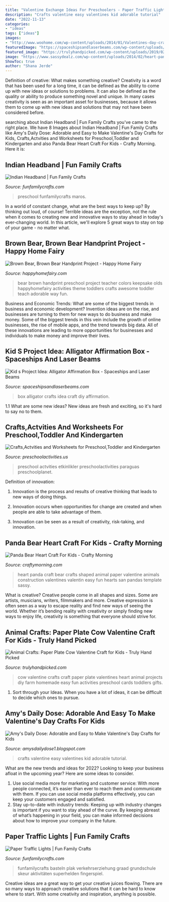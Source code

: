 ```yaml
---
title: "Valentine Exchange Ideas For Preschoolers - Paper Traffic Lights"
description: "Crafts valentine easy valentines kid adorable tutorial"
date: "2022-11-13"
categories:
- "ideas"
tags: ["ideas"]
images:
- "http://www.woohome.com/wp-content/uploads/2014/01/Valentines-day-crafts-for-kid-32.jpg"
featuredImage: "https://spaceshipsandlaserbeams.com/wp-content/uploads/2015/09/kids-alligator-affirmation-box-craft.jpg"
featured_image: "https://trulyhandpicked.com/wp-content/uploads/2019/02/paper-plate-cow-valentine-craft-for-kids-crafty-morning-1550725303g48kn.png"
image: "https://www.sassydealz.com/wp-content/uploads/2014/02/heart-panda-craft-for-kids-691x1024.jpg"
ShowToc: true
author: "Shana Jerde"
---
```



Definition of creative: What makes something creative?
Creativity is a word that has been used for a long time, it can be defined as the ability to come up with new ideas or solutions to problems. It can also be defined as the quality or ability to produce something novel and unique. In many cases creativity is seen as an important asset for businesses, because it allows them to come up with new ideas and solutions that may not have been considered before.

	

		
searching about Indian Headband | Fun Family Crafts you've came to the right place. We have 8 Images about Indian Headband | Fun Family Crafts like Amy&#039;s Daily Dose: Adorable and Easy to Make Valentine&#039;s Day Crafts for Kids, Crafts,Actvities and Worksheets for Preschool,Toddler and Kindergarten and also Panda Bear Heart Craft For Kids - Crafty Morning. Here it is:
		
    
## Indian Headband | Fun Family Crafts

<img loading=lazy src="https://funfamilycrafts.com/wp-content/uploads/2012/02/P1030602.jpg" onerror="this.onerror=null;this.src='https://tse3.mm.bing.net/th?id=OIP.WYinGuBKmOzwaBcSO-xqFgHaJ4&amp;pid=15.1';" alt="Indian Headband | Fun Family Crafts">

_Source: funfamilycrafts.com_

>preschool funfamilycrafts maros. 

	

In a world of constant change, what are the best ways to keep up? By thinking out loud, of course! Terrible ideas are the exception, not the rule when it comes to creating new and innovative ways to stay ahead in today's ever-changing world. In this article, we'll explore 5 great ways to stay on top of your game - no matter what.

    
## Brown Bear, Brown Bear Handprint Project - Happy Home Fairy

<img loading=lazy src="https://happyhomefairy.com/wp-content/uploads/2015/08/brown-bear-handprint-keepsake-book-this-is-awesome-what-a-fun-and-adorable-way-to-teach-colors.jpg" onerror="this.onerror=null;this.src='https://tse3.mm.bing.net/th?id=OIP.Uo9agcXQMSgKCcgjGAVDfwHaLH&amp;pid=15.1';" alt="Brown Bear, Brown Bear Handprint Project - Happy Home Fairy">

_Source: happyhomefairy.com_

>bear brown handprint preschool project teacher colors keepsake olds happyhomefairy activities theme toddlers crafts awesome toddler teach adorable way fun. 

	

Business and Economic Trends: What are some of the biggest trends in business and economic development?
Invention ideas are on the rise, and businesses are turning to them for new ways to do business and make money. Some of the biggest trends in this vein include the growth of online businesses, the rise of mobile apps, and the trend towards big data. All of these innovations are leading to more opportunities for businesses and individuals to make money and improve their lives.

    
## Kid S Project Idea: Alligator Affirmation Box - Spaceships And Laser Beams

<img loading=lazy src="https://spaceshipsandlaserbeams.com/wp-content/uploads/2015/09/kids-alligator-affirmation-box-craft.jpg" onerror="this.onerror=null;this.src='https://tse4.mm.bing.net/th?id=OIP.3QWGkmm0KaPjNM9VzGN3aQHaLD&amp;pid=15.1';" alt="Kid s Project Idea: Alligator Affirmation Box - Spaceships and Laser Beams">

_Source: spaceshipsandlaserbeams.com_

>box alligator crafts idea craft diy affirmation. 

	

1.1 What are some new ideas?
New ideas are fresh and exciting, so it's hard to say no to them.

    
## Crafts,Actvities And Worksheets For Preschool,Toddler And Kindergarten

<img loading=lazy src="https://www.preschoolactivities.us/wp-content/uploads/2016/01/paper-plate-umbrella-craft.jpg" onerror="this.onerror=null;this.src='https://tse1.mm.bing.net/th?id=OIP.zV9BZINDvDLTl90OrBRnngHaJ4&amp;pid=15.1';" alt="Crafts,Actvities and Worksheets for Preschool,Toddler and Kindergarten">

_Source: preschoolactivities.us_

>preschool actvities etkinlikler preschoolactivities paraguas preschoolplanet. 

	

Definition of innovation:
1. Innovation is the process and results of creative thinking that leads to new ways of doing things.
2. Innovation occurs when opportunities for change are created and when people are able to take advantage of them.

3. Innovation can be seen as a result of creativity, risk-taking, and innovation.

    
## Panda Bear Heart Craft For Kids - Crafty Morning

<img loading=lazy src="https://www.sassydealz.com/wp-content/uploads/2014/02/heart-panda-craft-for-kids-691x1024.jpg" onerror="this.onerror=null;this.src='https://tse1.mm.bing.net/th?id=OIP.Vsg1LmFiUEt4o7zR3GmZIQHaK-&amp;pid=15.1';" alt="Panda Bear Heart Craft For Kids - Crafty Morning">

_Source: craftymorning.com_

>heart panda craft bear crafts shaped animal paper valentine animals construction valentines valentin easy fun hearts san pandas template sassy. 

	

What is creative?
Creative people come in all shapes and sizes. Some are artists, musicians, writers, filmmakers and more. Creative expression is often seen as a way to escape reality and find new ways of seeing the world. Whether it’s bending reality with creativity or simply finding new ways to enjoy life, creativity is something that everyone should strive for.

    
## Animal Crafts: Paper Plate Cow Valentine Craft For Kids - Truly Hand Picked

<img loading=lazy src="https://trulyhandpicked.com/wp-content/uploads/2019/02/paper-plate-cow-valentine-craft-for-kids-crafty-morning-1550725303g48kn.png" onerror="this.onerror=null;this.src='https://tse3.mm.bing.net/th?id=OIP.MzlFxiNEbZHSxvPOefvmKQHaLd&amp;pid=15.1';" alt="Animal Crafts: Paper Plate Cow Valentine Craft for Kids - Truly Hand Picked">

_Source: trulyhandpicked.com_

>cow valentine crafts craft paper plate valentines heart animal projects diy farm homemade easy fun activities preschool cards toddlers gifts. 

	

1. Sort through your Ideas. When you have a lot of ideas, it can be difficult to decide which ones to pursue.

    
## Amy&#039;s Daily Dose: Adorable And Easy To Make Valentine&#039;s Day Crafts For Kids

<img loading=lazy src="http://www.woohome.com/wp-content/uploads/2014/01/Valentines-day-crafts-for-kid-32.jpg" onerror="this.onerror=null;this.src='https://tse4.mm.bing.net/th?id=OIP.Ie-uz7xlpR2GWV_4eIaekAHaK9&amp;pid=15.1';" alt="Amy&#039;s Daily Dose: Adorable and Easy to Make Valentine&#039;s Day Crafts for Kids">

_Source: amysdailydose1.blogspot.com_

>crafts valentine easy valentines kid adorable tutorial. 

	

What are the new trends and ideas for 2022?
Looking to keep your business afloat in the upcoming year? Here are some ideas to consider. 
1. Use social media more for marketing and customer service: With more people connected, it’s easier than ever to reach them and communicate with them. If you can use social media platforms effectively, you can keep your customers engaged and satisfied. 
2. Stay up-to-date with industry trends: Keeping up with industry changes is important if you want to stay ahead of the curve. By keeping abreast of what’s happening in your field, you can make informed decisions about how to improve your company in the future. 

    
## Paper Traffic Lights | Fun Family Crafts

<img loading=lazy src="https://funfamilycrafts.com/wp-content/uploads/2012/03/3.jpg" onerror="this.onerror=null;this.src='https://tse3.mm.bing.net/th?id=OIP.CcNgSUSenEY3xkhdq7ZxVAHaJ4&amp;pid=15.1';" alt="Paper Traffic Lights | Fun Family Crafts">

_Source: funfamilycrafts.com_

>funfamilycrafts basteln plak verkehrserziehung graad grundschule skeur aktivitäten superhelden fingerspiel. 

	

Creative ideas are a great way to get your creative juices flowing. There are so many ways to approach creative solutions that it can be hard to know where to start. With some creativity and inspiration, anything is possible.

